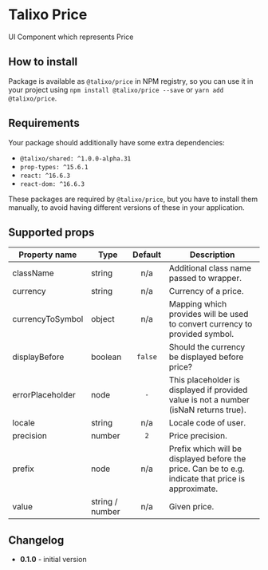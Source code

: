 # Talixo Price

UI Component which represents Price

## How to install

Package is available as `@talixo/price` in NPM registry, so you can use it in your project
using `npm install @talixo/price --save` or `yarn add @talixo/price`.

## Requirements

Your package should additionally have some extra dependencies:

- `@talixo/shared: ^1.0.0-alpha.31`
- `prop-types: ^15.6.1`
- `react: ^16.6.3`
- `react-dom: ^16.6.3`

These packages are required by `@talixo/price`, but you have to install them manually,
to avoid having different versions of these in your application.

## Supported props

Property name     | Type            | Default | Description                    
------------------|-----------------|:-------:|--------------------------------------------------------------
className         | string          | n/a     | Additional class name passed to wrapper.
currency          | string          | n/a     | Currency of a price.
currencyToSymbol  | object          | n/a     | Mapping which provides will be used to convert currency to provided symbol.
displayBefore     | boolean         | `false` | Should the currency be displayed before price?
errorPlaceholder  | node            | `-`     | This placeholder is displayed if provided value is not a number (isNaN returns true).
locale            | string          | n/a     | Locale code of user.
precision         | number          | `2`     | Price precision.
prefix            | node            | n/a     | Prefix which will be displayed before the price. Can be to e.g. indicate that price is approximate.
value             | string / number | n/a     | Given price.

## Changelog

- **0.1.0** - initial version
